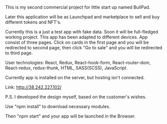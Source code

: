This is my second commercial project for little start up named BullPad.

Later this application will be as Launchpad and marketplace to sell and buy different tokens and NFT's.

Currently this is a just a test app with fake data. Soon it will be full-fledged working project. This app has been adapted to different devices. App consist of three pages. Click on cards in the first page and you will be redirected to second page, then click "Go to sale" and you will be redirected to third page.

User technologies: React, Redux, React-hook-form, React-router-dom, React-redux, redux-thunk, HTML, SASS(SCSS), JavaScript.

Currently app is installed on the server, but hosting isn't connected.

Link: http://38.242.227.102/

P.S.
I developed the design myself, based on the customer's wishes.

Use "npm install" to download necessary modules.

Then "npm start" and your app will be launched in the Browser.
